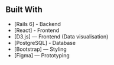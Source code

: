 ## Built With
- [Rails 6] - Backend
- [React] - Frontend
- [D3.js] — Frontend (Data visualisation)
- [PostgreSQL] - Database
- [Bootstrap] — Styling
- [Figma] — Prototyping
